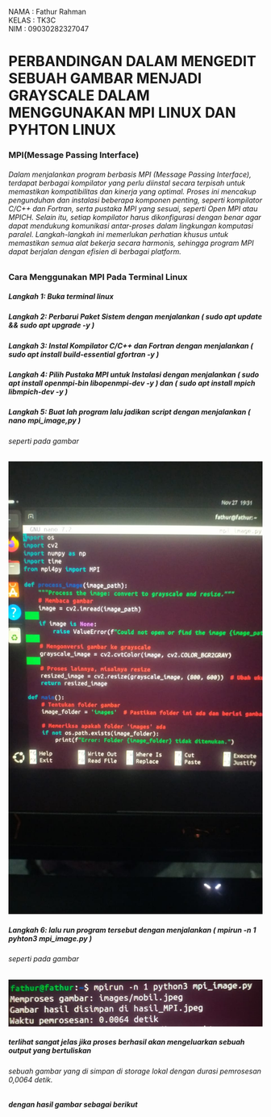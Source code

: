 NAMA  : Fathur Rahman  
KELAS : TK3C  
NIM   : 09030282327047  

# PERBANDINGAN DALAM MENGEDIT SEBUAH GAMBAR MENJADI GRAYSCALE DALAM MENGGUNAKAN MPI LINUX DAN PYHTON LINUX  

### MPI(Message Passing Interface)
###### Dalam menjalankan program berbasis MPI (Message Passing Interface), terdapat berbagai kompilator yang perlu diinstal secara terpisah untuk memastikan kompatibilitas dan kinerja yang optimal. Proses ini mencakup pengunduhan dan instalasi beberapa komponen penting, seperti kompilator C/C++ dan Fortran, serta pustaka MPI yang sesuai, seperti Open MPI atau MPICH. Selain itu, setiap kompilator harus dikonfigurasi dengan benar agar dapat mendukung komunikasi antar-proses dalam lingkungan komputasi paralel. Langkah-langkah ini memerlukan perhatian khusus untuk memastikan semua alat bekerja secara harmonis, sehingga program MPI dapat berjalan dengan efisien di berbagai platform.

### Cara Menggunakan MPI Pada Terminal Linux
##### Langkah 1: Buka terminal linux
##### Langkah 2: Perbarui Paket Sistem dengan menjalankan ( sudo apt update && sudo apt upgrade -y )
##### Langkah 3: Instal Kompilator C/C++ dan Fortran dengan menjalankan ( sudo apt install build-essential gfortran -y )
##### Langkah 4: Pilih Pustaka MPI untuk Instalasi dengan menjalankan ( sudo apt install openmpi-bin libopenmpi-dev -y ) dan ( sudo apt install mpich libmpich-dev -y )
##### Langkah 5: Buat lah program lalu jadikan script dengan menjalankan ( nano mpi_image,py )
###### seperti pada gambar
![Logo](images/code-mpi.jpg)


##### Langkah 6: lalu run program tersebut dengan menjalankan ( mpirun -n 1 pyhton3 mpi_image.py )
###### seperti pada gambar
![Logo](images/runmpi.jpg)


##### terlihat sangat jelas jika proses berhasil akan mengeluarkan sebuah output yang bertuliskan
###### sebuah gambar yang di simpan di storage lokal dengan durasi pemrosesan 0,0064 detik.
##### dengan hasil gambar sebagai berikut








